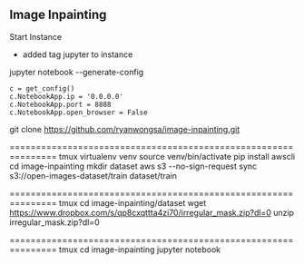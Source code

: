 ## Image Inpainting

Start Instance

- added tag jupyter to instance

jupyter notebook --generate-config

```
c = get_config()
c.NotebookApp.ip = '0.0.0.0'
c.NotebookApp.port = 8888
c.NotebookApp.open_browser = False
```

git clone https://github.com/ryanwongsa/image-inpainting.git

===============================================================
tmux
virtualenv venv
source venv/bin/activate
pip install awscli
cd image-inpainting
mkdir dataset
aws s3 --no-sign-request sync s3://open-images-dataset/train dataset/train

===============================================================
tmux
cd image-inpainting/dataset
wget https://www.dropbox.com/s/qp8cxqttta4zi70/irregular_mask.zip?dl=0
unzip irregular_mask.zip\?dl\=0 

===============================================================
tmux
cd image-inpainting
jupyter notebook